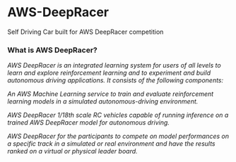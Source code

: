 # AWS-DeepRacer
Self Driving Car built for AWS DeepRacer competition

### What is AWS DeepRacer?
<em> AWS DeepRacer is an integrated learning system for users of all levels to learn and explore reinforcement learning and to experiment and build autonomous driving applications. It consists of the following components:

An AWS Machine Learning service to train and evaluate reinforcement learning models in a simulated autonomous-driving environment.

AWS DeepRacer 1/18th scale RC vehicles capable of running inference on a trained AWS DeepRacer model for autonomous driving.

AWS DeepRacer for the participants to compete on model performances on a specific track in a simulated or real environment and have the results ranked on a virtual or physical leader board. </em>

